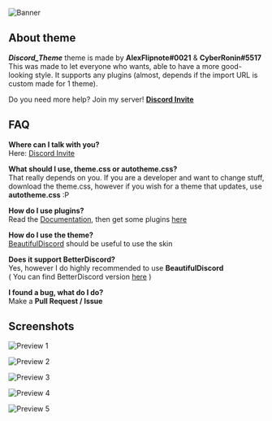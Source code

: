 ![Banner](https://i.mify.pw/7458a1.png)

## About theme
***Discord_Theme*** theme is made by **AlexFlipnote#0021** & **CyberRonin#5517**<br>
This was made to let everyone who wants, able to have a more good-looking style. It supports any plugins (almost, depends if the import URL is custom made for 1 theme).

Do you need more help? Join my server! **[Discord Invite](https://discord.gg/J4mwTJR)**

## FAQ
**Where can I talk with you?**<br>Here: [Discord Invite](https://discord.gg/J4mwTJR)

**What should I use, theme.css or autotheme.css?**<br>That really depends on you. If you are a developer and want
to change stuff, download the theme.css, however if you wish for a theme that updates, use **autotheme.css** :P

**How do I use plugins?**<br>Read the [Documentation](https://github.com/AlexFlipnote/Discord_Theme/blob/master/Documentation.md), then get some plugins [here](https://github.com/AlexFlipnote/Discord_Theme/blob/master/Plugins.md)

**How do I use the theme?**<br>[BeautifulDiscord](https://github.com/beautiful-discord-community/resources/wiki/Installing-BeautifulDiscord) should be useful to use the skin

**Does it support BetterDiscord?**<br>Yes, however I do highly recommended to use **BeautifulDiscord**<br>
( You can find BetterDiscord version [here](https://github.com/AlexFlipnote/Discord_Theme/blob/master/assets/BetterDiscord.theme.css) )

**I found a bug, what do I do?**<br>Make a **Pull Request / Issue**

## Screenshots
![Preview 1](https://i.alexflipnote.xyz/2dafae.png)

![Preview 2](https://i.alexflipnote.xyz/9ae69b.png)

![Preview 3](https://i.alexflipnote.xyz/794d0c.png)

![Preview 4](https://i.alexflipnote.xyz/bbc297.png)

![Preview 5](https://i.alexflipnote.xyz/190934.png)
